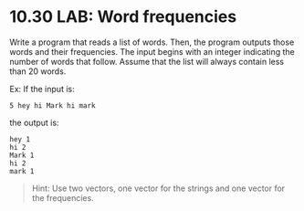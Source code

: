 # 10.30 LAB: Word frequencies
Write a program that reads a list of words. Then, the program outputs those words and their frequencies. The input begins with an integer indicating the number of words that follow. Assume that the list will always contain less than 20 words.

Ex: If the input is:

```
5 hey hi Mark hi mark
```
the output is:

```
hey 1
hi 2
Mark 1
hi 2
mark 1
```
> Hint: Use two vectors, one vector for the strings and one vector for the frequencies.